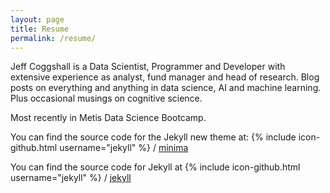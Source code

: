 ```yaml
---
layout: page
title: Resume
permalink: /resume/
---
```


Jeff Coggshall is a Data Scientist, Programmer and Developer with extensive experience as analyst, fund manager and head of research. Blog posts on everything and anything in data science, AI and machine learning. Plus occasional musings on cognitive science.

Most recently in Metis Data Science Bootcamp.

You can find the source code for the Jekyll new theme at:
{% include icon-github.html username="jekyll" %} /
[minima](https://github.com/jekyll/minima)

You can find the source code for Jekyll at
{% include icon-github.html username="jekyll" %} /
[jekyll](https://github.com/jekyll/jekyll)
